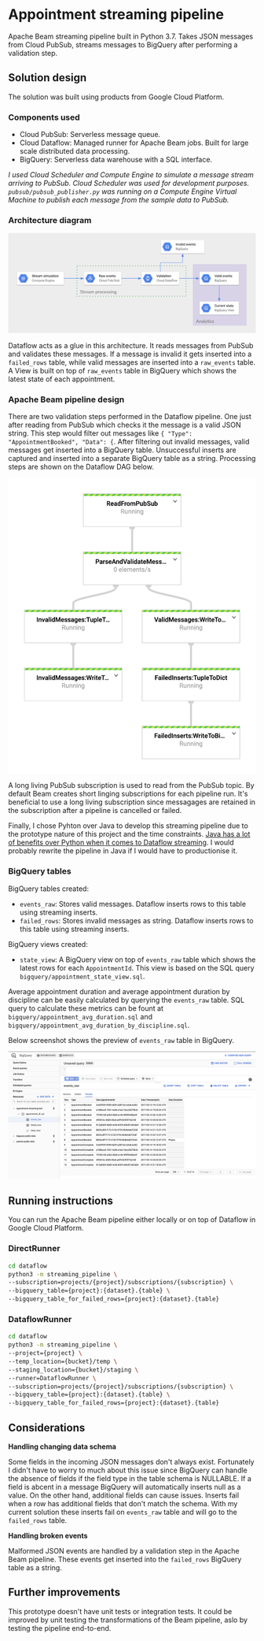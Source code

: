 # Appointment streaming pipeline

Apache Beam streaming pipeline built in Python 3.7. Takes JSON messages from Cloud PubSub, streams messages to BigQuery after performing a validation step.

## Solution design

The solution was built using products from Google Cloud Platform.

### Components used

- Cloud PubSub: Serverless message queue.
- Cloud Dataflow: Managed runner for Apache Beam jobs. Built for large scale distributed data processing.
- BigQuery: Serverless data warehouse with a SQL interface.

_I used Cloud Scheduler and Compute Engine to simulate a message stream arriving to PubSub. Cloud Scheduler was used for development purposes. `pubsub/pubsub_publisher.py` was running on a Compute Engine Virtual Machine to publish each message from the sample data to PubSub._

### Architecture diagram

![Architecture diagram](imgs/architecture_diagram.png "Architecture diagram")

Dataflow acts as a glue in this architecture. It reads messages from PubSub and validates these messages. If a message is invalid it gets inserted into a `failed_rows` table, while valid messages are inserted into a `raw_events` table. A View is built on top of `raw_events` table in BigQuery which shows the latest state of each appointment.

### Apache Beam pipeline design

There are two validation steps performed in the Dataflow pipeline. One just after reading from PubSub which checks it the message is a valid JSON string. This step would filter out messages like `{ "Type": "AppointmentBooked", "Data": {`. After filtering out invalid messages, valid messages get inserted into a BigQuery table. Unsuccessful inserts are captured and inserted into a separate BigQuery table as a string. Processing steps are shown on the Dataflow DAG below.

![Dataflow DAG](imgs/dataflow_dag.png "Dataflow DAG")

A long living PubSub subscription is used to read from the PubSub topic. By default Beam creates short linging subscriptions for each pipeline run.
It's beneficial to use a long living subscription since messagages are retained in the subscription after a pipeline is cancelled or failed.

Finally, I chose Pyhton over Java to develop this streaming pipeline due to the prototype nature of this project and the time constraints. [Java has a lot of benefits over Python when it comes to Dataflow streaming](https://beam.apache.org/documentation/sdks/python-streaming/#unsupported-features). I would probably rewrite the pipeline in Java if I would have to productionise it.

### BigQuery tables

BigQuery tables created:

- `events_raw`: Stores valid messages. Dataflow inserts rows to this table using streaming inserts.
- `failed_rows`: Stores invalid messages as string. Dataflow inserts rows to this table using streaming inserts.

BigQuery views created:

- `state_view`: A BigQuery view on top of `events_raw` table which shows the latest rows for each `AppointmentId`. This view is based on the SQL query `bigquery/appointment_state_view.sql`.

Average appointment duration and average appointment duration by discipline can be easily calculated by querying the `events_raw` table. SQL query to calculate these metrics can be fount at `bigquery/appointment_avg_duration.sql` and `bigquery/appointment_avg_duration_by_discipline.sql`.

Below screenshot shows the preview of `events_raw` table in BigQuery.

![BigQuery table](imgs/bigquery_screenshot.png "BigQuery table")

## Running instructions

You can run the Apache Beam pipeline either locally or on top of Dataflow in Google Cloud Platform.

### DirectRunner

```bash
cd dataflow
python3 -m streaming_pipeline \
--subscription=projects/{project}/subscriptions/{subscription} \
--bigquery_table={project}:{dataset}.{table} \
--bigquery_table_for_failed_rows={project}:{dataset}.{table}
```

### DataflowRunner

```bash
cd dataflow
python3 -m streaming_pipeline \
--project={project} \
--temp_location={bucket}/temp \
--staging_location={bucket}/staging \
--runner=DataflowRunner \
--subscription=projects/{project}/subscriptions/{subscription} \
--bigquery_table={project}:{dataset}.{table} \
--bigquery_table_for_failed_rows={project}:{dataset}.{table}
```

## Considerations

**Handling changing data schema**

Some fields in the incoming JSON messages don't always exist. Fortunately I didn't have to worry to much about this issue since BigQuery can handle the absence of fields if the field type in the table schema is NULLABLE. If a field is abcent in a message BigQuery will automatically inserts null as a value. On the other hand, additional fields can cause issues. Inserts fail when a row has additional fields that don't match the schema. With my current solution these inserts fail on `events_raw` table and will go to the `failed_rows` table.

**Handling broken events**

Malformed JSON events are handled by a validation step in the Apache Beam pipeline. These events get inserted into the `failed_rows` BigQuery table as a string.

## Further improvements

This prototype doesn't have unit tests or integration tests. It could be improved by unit testing the transformations of the Beam pipeline, aslo by testing the pipeline end-to-end.
